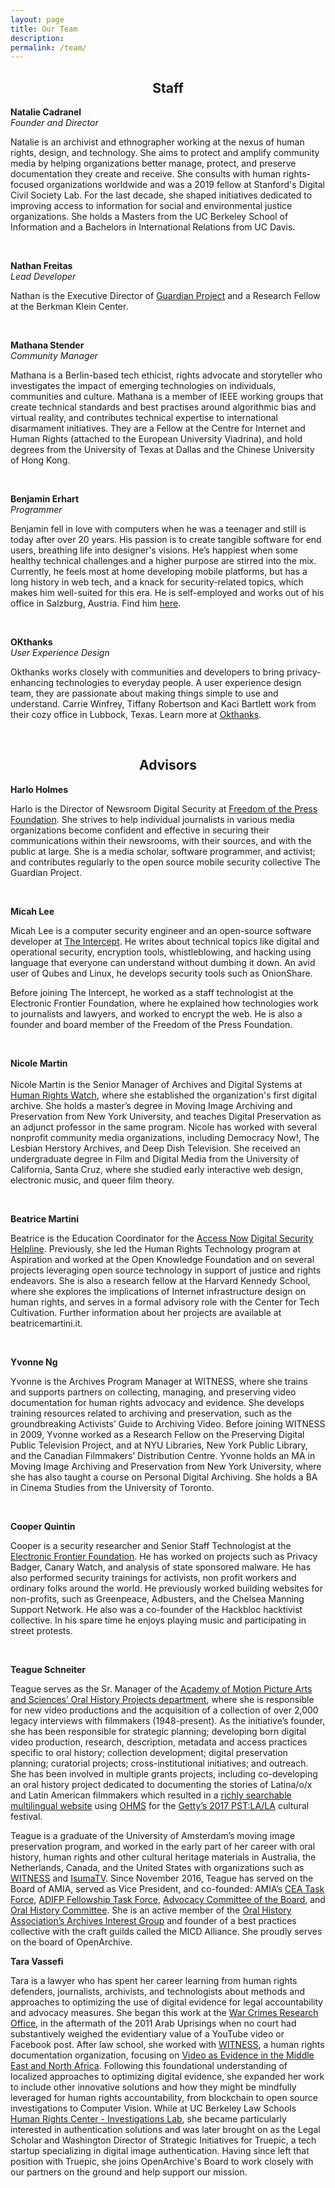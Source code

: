 ```yaml
---
layout: page
title: Our Team
description:
permalink: /team/
---
```


<h2 style="text-align: center;">Staff</h2>
<p><b>Natalie Cadranel</b>
<br>
  <i>Founder and Director</i>
 <br>
<p>Natalie is an archivist and ethnographer working at the nexus of human rights, design, and technology. She aims to protect and amplify community media by helping organizations better manage, protect, and preserve documentation they create and receive. She consults with human rights-focused organizations worldwide and was a 2019 fellow at Stanford's Digital Civil Society Lab. For the last decade, she shaped initiatives dedicated to improving access to information for social and environmental justice organizations. She holds a Masters from the UC Berkeley School of Information and a Bachelors in International Relations from UC Davis.</p>
<br>
  <p>
    <b>Nathan Freitas</b>
  <br>
  <i>Lead Developer</i>
  <p>Nathan is the Executive Director of <a href="https://guardianproject.info" target="_blank">Guardian Project</a> and a Research Fellow at the Berkman Klein Center.</p>
  </p>
  <br>
<p><b>Mathana Stender</b>
<br>
  <i>Community Manager</i>
  <br>
<p>Mathana is a Berlin-based tech ethicist, rights advocate and storyteller who investigates the impact of emerging technologies on individuals, communities and culture. Mathana is a member of IEEE working groups that create technical standards and best practises around algorithmic bias and virtual reality, and contributes technical expertise to international disarmament initiatives. They are a Fellow at the Centre for Internet and Human Rights (attached to the European University Viadrina), and hold degrees from the University of Texas at Dallas and the Chinese University of Hong Kong.</p>
<br>
  <p><b>Benjamin Erhart</b>
  <br>
   <i>Programmer</i>
<br>
  <p>Benjamin fell in love with computers when he was a teenager and still is today after over 20 years. His passion is to create tangible software for end users, breathing life into designer's visions. He’s happiest when some healthy technical challenges and a higher purpose are stirred into the mix. Currently, he feels most at home developing mobile platforms, but has a long history in web tech, and a knack for security-related topics, which makes him well-suited for this era.
He is self-employed and works out of his office in Salzburg, Austria. Find him <a href="https://die.netzarchitekten.com/" target="_blank">here</a>.</p>
  <br>
  <p><b>OKthanks</b>
  <br>
   <i>User Experience Design</i>
<br>
  <p>Okthanks works closely with communities and developers to bring privacy-enhancing technologies to everyday people. A user experience design team, they are passionate about making things simple to use and understand. Carrie Winfrey, Tiffany Robertson and Kaci Bartlett work from their cozy office in Lubbock, Texas. Learn more at <a href="https://okthanks.com" target="_blank">Okthanks</a>.</p>
  <br>

<a id="our-advisors"></a>
<h2 style="text-align: center;">Advisors</h2>
  <p><b>Harlo Holmes</b>
<br>
<p>Harlo is the Director of Newsroom Digital Security at <a href="https://freedom.press/" target="_blank">Freedom of the Press Foundation</a>. She strives to help individual journalists in various media organizations become confident and effective in securing their communications within their newsrooms, with their sources, and with the public at large. She is a media scholar, software programmer, and activist; and contributes regularly to the open source mobile security collective The Guardian Project.</p>
<br>
 <p><b>Micah Lee</b>
<br>
<p>Micah Lee is a computer security engineer and an open-source software developer at <a href="https://theintercept.com" target="_blank">The Intercept</a>. He writes about technical topics like digital and operational security, encryption tools, whistleblowing, and hacking using language that everyone can understand without dumbing it down. An avid user of Qubes and Linux, he develops security tools such as OnionShare.

Before joining The Intercept, he worked as a staff technologist at the Electronic Frontier Foundation, where he explained how technologies work to journalists and lawyers, and worked to encrypt the web. He is also a founder and board member of the Freedom of the Press Foundation.</p>
<br>
 <p><b>Nicole Martin</b>
  <br>
<br>Nicole Martin is the Senior Manager of Archives and Digital Systems at <a href="https://www.hrw.org/" target="_blank">Human Rights Watch</a>, where she established the organization's first digital archive. She holds a master’s degree in Moving Image Archiving and Preservation from New York University, and teaches Digital Preservation as an adjunct professor in the same program. Nicole has worked with several nonprofit community media organizations, including Democracy Now!, The Lesbian Herstory Archives, and Deep Dish Television. She received an undergraduate degree in Film and Digital Media from the University of California, Santa Cruz, where she studied early interactive web design, electronic music, and queer film theory.</p>
<br>

<p><b>Beatrice Martini</b>
<br>

<p> Beatrice is the Education Coordinator for the <a href="https://www.accessnow.org/" target="_blank">Access Now</a> <a href="https://www.accessnow.org/help/Digital" target="_blank">Digital Security Helpline</a>. Previously, she led the Human Rights Technology program at Aspiration and worked at the Open Knowledge Foundation and on several projects leveraging open source technology in support of justice and rights endeavors. She is also a research fellow at the Harvard Kennedy School, where she explores the implications of Internet infrastructure design on human rights, and serves in a formal advisory role with the Center for Tech Cultivation. Further information about her projects are available at beatricemartini.it. 
</p>
<br>

<p><b>Yvonne Ng</b>
  <br>
  
<p> Yvonne is the Archives Program Manager at WITNESS, where she trains and supports partners on collecting, managing, and preserving video documentation for human rights advocacy and evidence. She develops training resources related to archiving and preservation, such as the groundbreaking Activists’ Guide to Archiving Video. Before joining WITNESS in 2009, Yvonne worked as a Research Fellow on the Preserving Digital Public Television Project, and at NYU Libraries, New York Public Library, and the Canadian Filmmakers’ Distribution Centre. Yvonne holds an MA in Moving Image Archiving and Preservation from New York University, where she has also taught a course on Personal Digital Archiving. She holds a BA in Cinema Studies from the University of Toronto.
</p>
<br>

<p><b>Cooper Quintin</b>
<br>

<p>Cooper is a security researcher and Senior Staff Technologist at the <a href="https://www.eff.org" target="_blank">Electronic Frontier Foundation</a>. He has worked on projects such as Privacy Badger, Canary Watch, and analysis of state sponsored malware. He has also performed security trainings for activists, non profit workers and ordinary folks around the world. He previously worked building websites for non-profits, such as Greenpeace, Adbusters, and the Chelsea Manning Support Network. He also was a co-founder of the Hackbloc hacktivist collective. In his spare time he enjoys playing music and participating in street protests.
</p>
<br>
<p><b>Teague Schneiter</b>
  <br>
  
 <p> Teague serves as the Sr. Manager of the <a href="https://www.oscars.org/oral-history/collections" target="_blank">Academy of Motion Picture Arts and Sciences’ Oral History Projects department</a>, where she is responsible for new video productions and the acquisition of a collection of over 2,000 legacy interviews with filmmakers (1948-present). As the initiative’s founder, she has been responsible for strategic planning; developing born digital video production, research, description, metadata and access practices specific to oral history; collection development; digital preservation planning; curatorial projects; cross-institutional initiatives; and outreach. She has been involved in multiple grants projects, including co-developing an oral history project dedicated to documenting the stories of Latina/o/x and Latin American filmmakers which resulted in a <a href="https://pstlala.oscars.org/interviews/" target="_blank">richly searchable multilingual website</a> using <a href="https://www.oralhistoryonline.org/ohms/" target="_blank">OHMS</a> for the <a href="https://www.getty.edu/foundation/initiatives/current/pst_lala/index.html" target="_blank">Getty’s 2017 PST:LA/LA</a> cultural festival.
<br>
<p>Teague is a graduate of the University of Amsterdam’s moving image preservation program, and worked in the early part of her career with oral history, human rights and other cultural heritage materials in Australia, the Netherlands, Canada, and the United States with organizations such as <a href="https://www.witness.org/" target="_blank">WITNESS</a> and <a href="http://www.isuma.tv/" target="_blank">IsumaTV</a>. Since November 2016, Teague has served on the Board of AMIA, served as Vice President, and co-founded: AMIA’s <a href="https://amianet.org/wp-content/uploads/Committees-Task-Force-CEATF-2018-2019-1.pdf" target="_blank">CEA Task Force</a>, <a href="https://amianet.org/about/amia-diversity-and-inclusion-fellowship/" target="_blank">ADIFP Fellowship Task Force</a>, <a href="https://amianet.org/committees/advocacy-committee-of-the-board/" target="_blank">Advocacy Committee of the Board</a>, and <a href="https://amianet.org/committees/oral-history-committee/" target="_blank">Oral History Committee</a>. She is an active member of the <a href="https://www.oralhistory.org/oha-archives-interest-group-oha-aig/" target="_blank">Oral History Association’s Archives Interest Group</a> and founder of a best practices collective with the craft guilds called the MICD Alliance. She proudly serves on the board of OpenArchive. 
  </p>
 <p><b>Tara Vassefi</b>
<br>

<p>Tara is a lawyer who has spent her career learning from human rights defenders, journalists, archivists, and technologists about methods and approaches to optimizing the use of digital evidence for legal accountability and advocacy measures. She began this work at the <a href="https://www.wcl.american.edu/impact/initiatives-programs/warcrimes/" target="_blank">War Crimes Research Office</a>, in the aftermath of the 2011 Arab Uprisings when no court had substantively weighed the evidentiary value of a YouTube video or Facebook post. After law school, she worked with <a href="https://vae.witness.org/about-video-as-evidence/" target="_blank">WITNESS</a>, a human rights documentation organization, focusing on <a href="https://www.pilnet.org/images/mena/vae_in_mena_full%20report_final.pdf" target="_blank">Video as Evidence in the Middle East and North Africa</a>. Following this foundational understanding of localized approaches to optimizing digital evidence, she expanded her work to include other innovative solutions and how they might be mindfully leveraged for human rights accountability, from blockchain to open source investigations to Computer Vision. While at UC Berkeley Law Schools <a href="https://humanrights.berkeley.edu/students/hrc-investigations-lab" target="_blank">Human Rights Center - Investigations Lab</a>, she became particularly interested in authentication solutions and was later brought on as the Legal Scholar and Washington Director of Strategic Initiatives for Truepic, a tech startup specializing in digital image authentication. Having since left that position with Truepic, she joins OpenArchive's Board to work closely with our partners on the ground and help support our mission.

</p>
